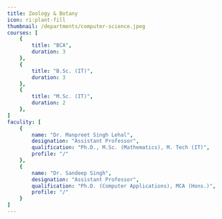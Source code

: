 ```yaml
---
title: Zoology & Botany
icon: ri:plant-fill
thumbnail: /departments/computer-science.jpeg
courses: [
    {
        title: "BCA",
        duration: 3
    },
    {
        title: "B.Sc. (IT)",
        duration: 3
    },
    {
        title: "M.Sc. (IT)",
        duration: 2
    },
]
faculity: [
    {
        name: "Dr. Manpreet Singh Lehal",
        designation: "Assistant Professor", 
        qualification: "Ph.D., M.Sc. (Mathematics), M. Tech (IT)",
        profile: "/"
    },
    {
        name: "Dr. Sandeep Singh",
        designation: "Assistant Professor", 
        qualification: "Ph.D. (Computer Applications), MCA (Hons.)",
        profile: "/"
    }
]
---
```

